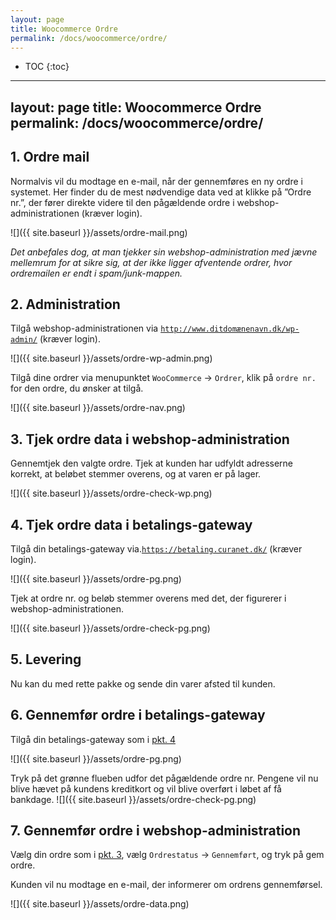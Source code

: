 ```yaml
---
layout: page
title: Woocommerce Ordre
permalink: /docs/woocommerce/ordre/
---
```


* TOC
{:toc}

---
layout: page
title: Woocommerce Ordre
permalink: /docs/woocommerce/ordre/
---

## **1.** Ordre mail

Normalvis vil du modtage en e-mail, når der gennemføres en ny ordre i systemet. Her finder du de mest nødvendige data ved at klikke på ”Ordre nr.”, der fører direkte videre til den pågældende ordre i webshop-administrationen (kræver login).

![]({{ site.baseurl }}/assets/ordre-mail.png)

_Det anbefales dog, at man tjekker sin webshop-administration med jævne mellemrum for at sikre sig, at der ikke ligger afventende ordrer, hvor ordremailen er endt i spam/junk-mappen._

## **2.** Administration

Tilgå webshop-administrationen via [`http://www.ditdomænenavn.dk/wp-admin/`](http://www.ditdomænenavn.dk/wp-admin/) (kræver login).

![]({{ site.baseurl }}/assets/ordre-wp-admin.png)

Tilgå dine ordrer via menupunktet `WooCommerce` &rarr; `Ordrer`, klik på `ordre nr.` for den ordre, du ønsker at tilgå.

![]({{ site.baseurl }}/assets/ordre-nav.png)


## **3.** Tjek ordre data i webshop-administration

Gennemtjek den valgte ordre. Tjek at kunden har udfyldt adresserne korrekt, at beløbet stemmer overens, og at varen er på lager.

![]({{ site.baseurl }}/assets/ordre-check-wp.png)

## **4.** Tjek ordre data i betalings-gateway

Tilgå din betalings-gateway via.[`https://betaling.curanet.dk/`](https://betaling.curanet.dk/) (kræver login).

![]({{ site.baseurl }}/assets/ordre-pg.png)

Tjek at ordre nr. og beløb stemmer overens med det, der figurerer i webshop-administrationen.

![]({{ site.baseurl }}/assets/ordre-check-pg.png)

## **5.** Levering

Nu kan du med rette pakke og sende din varer afsted til kunden.

## **6.** Gennemfør ordre i betalings-gateway

Tilgå din betalings-gateway som i [pkt. 4](#section_4)

![]({{ site.baseurl }}/assets/ordre-pg.png)

Tryk på det grønne flueben udfor det pågældende ordre nr. Pengene vil nu blive hævet på kundens kreditkort og vil blive overført i løbet af få bankdage.
![]({{ site.baseurl }}/assets/ordre-check-pg.png)

## **7.** Gennemfør ordre i webshop-administration

Vælg din ordre som i [pkt. 3](#section_3), vælg `Ordrestatus` &rarr; `Gennemført`, og tryk på gem ordre.

Kunden vil nu modtage en e-mail, der informerer om ordrens gennemførsel.

![]({{ site.baseurl }}/assets/ordre-data.png)
